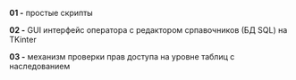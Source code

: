 **01 -** простые скрипты

**02 -** GUI интерфейс оператора с редактором српавочников (БД SQL) на TKinter

**03 -** механизм проверки прав доступа на уровне таблиц с наследованием